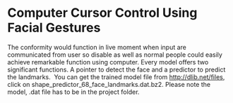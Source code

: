 # Computer Cursor Control Using Facial Gestures
 The conformity would function in live moment when input are communicated from user so disable as well as normal people could easily achieve remarkable function using computer.
Every model offers two significant functions. A pointer to detect the face and a predictor to predict the landmarks. 
You can get the trained model file from http://dlib.net/files, click on shape_predictor_68_face_landmarks.dat.bz2. Please note the model, .dat file has to be in the project folder.

